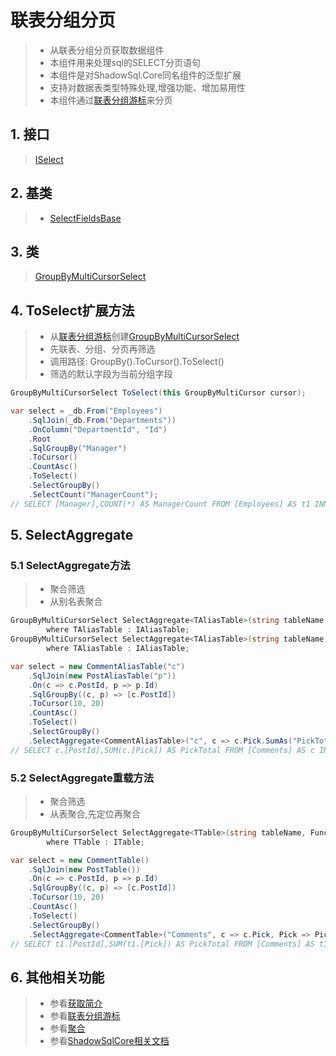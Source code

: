 # 联表分组分页
>* 从联表分组分页获取数据组件
>* 本组件用来处理sql的SELECT分页语句
>* 本组件是对ShadowSql.Core同名组件的泛型扩展
>* 支持对数据表类型特殊处理,增强功能、增加易用性
>* 本组件通过[联表分组游标](../cursor/groupbyjoin.md)来分页

## 1. 接口
>[ISelect](/api/ShadowSql.Select.ISelect.html)

## 2. 基类
>* [SelectFieldsBase](/api/ShadowSql.Select.SelectFieldsBase.html)

## 3. 类
>[GroupByMultiCursorSelect](/api/ShadowSql.CursorSelect.GroupByMultiCursorSelect.html)

## 4. ToSelect扩展方法
>* 从[联表分组游标](../cursor/groupbyjoin.md)创建[GroupByMultiCursorSelect](/api/ShadowSql.CursorSelect.GroupByMultiCursorSelect.html)
>* 先联表、分组、分页再筛选
>* 调用路径: GroupBy().ToCursor().ToSelect()
>* 筛选的默认字段为当前分组字段
```csharp
GroupByMultiCursorSelect ToSelect(this GroupByMultiCursor cursor);
```
```csharp
var select = _db.From("Employees")
    .SqlJoin(_db.From("Departments"))
    .OnColumn("DepartmentId", "Id")
    .Root
    .SqlGroupBy("Manager")
    .ToCursor()
    .CountAsc()
    .ToSelect()
    .SelectGroupBy()
    .SelectCount("ManagerCount");
// SELECT [Manager],COUNT(*) AS ManagerCount FROM [Employees] AS t1 INNER JOIN [Departments] AS t2 ON t1.[DepartmentId]=t2.[Id] GROUP BY [Manager] ORDER BY COUNT(*)
```

## 5. SelectAggregate
### 5.1 SelectAggregate方法
>* 聚合筛选
>* 从别名表聚合
~~~csharp
GroupByMultiCursorSelect SelectAggregate<TAliasTable>(string tableName, Func<TAliasTable, IAggregateFieldAlias> select)
        where TAliasTable : IAliasTable;
GroupByMultiCursorSelect SelectAggregate<TAliasTable>(string tableName, Func<TAliasTable, IEnumerable<IAggregateFieldAlias>> select)
        where TAliasTable : IAliasTable;
~~~
~~~csharp
var select = new CommentAliasTable("c")
    .SqlJoin(new PostAliasTable("p"))
    .On(c => c.PostId, p => p.Id)
    .SqlGroupBy((c, p) => [c.PostId])
    .ToCursor(10, 20)
    .CountAsc()
    .ToSelect()
    .SelectGroupBy()
    .SelectAggregate<CommentAliasTable>("c", c => c.Pick.SumAs("PickTotal"));
// SELECT c.[PostId],SUM(c.[Pick]) AS PickTotal FROM [Comments] AS c INNER JOIN [Posts] AS p ON c.[PostId]=p.[Id] GROUP BY c.[PostId] ORDER BY COUNT(*) OFFSET 20 ROWS FETCH NEXT 10 ROWS ONLY
~~~

### 5.2 SelectAggregate重载方法
>* 聚合筛选
>* 从表聚合,先定位再聚合
~~~csharp
GroupByMultiCursorSelect SelectAggregate<TTable>(string tableName, Func<TTable, IColumn> select, Func<IPrefixColumn, IAggregateFieldAlias> aggregate)
        where TTable : ITable;
~~~
~~~csharp
var select = new CommentTable()
    .SqlJoin(new PostTable())
    .On(c => c.PostId, p => p.Id)
    .SqlGroupBy((c, p) => [c.PostId])
    .ToCursor(10, 20)
    .CountAsc()
    .ToSelect()
    .SelectGroupBy()
    .SelectAggregate<CommentTable>("Comments", c => c.Pick, Pick => Pick.SumAs("PickTotal"));
// SELECT t1.[PostId],SUM(t1.[Pick]) AS PickTotal FROM [Comments] AS t1 INNER JOIN [Posts] AS t2 ON t1.[PostId]=t2.[Id] GROUP BY t1.[PostId] ORDER BY COUNT(*) OFFSET 20 ROWS FETCH NEXT 10 ROWS ONLY
~~~

## 6. 其他相关功能
>* 参看[获取简介](./index.md)
>* 参看[联表分组游标](../cursor/groupbyjoin.md)
>* 参看[聚合](../../shadowcore/aggregate.md)
>* 参看[ShadowSqlCore相关文档](../../shadowcore/select/index.md)